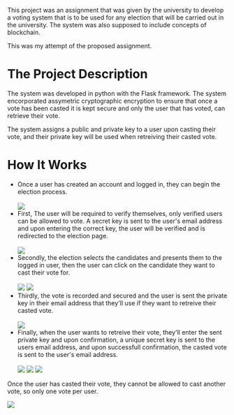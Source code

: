 <p>This project was an assignment that was given by the university to develop a voting system that is to be used for any election that will be carried out in the university. The system was also supposed to include concepts of blockchain.</p>
<p>This was my attempt of the proposed assignment.</p>
<h1>The Project Description</h1>
<p>The system was developed in python with the Flask framework. The system encorporated assymetric cryptographic encryption to ensure that once a vote has been casted it is kept secure and only the user that has voted, can retrieve their vote.</p>
<p>The system assigns a public and private key to a user upon casting their vote, and their private key will be used when retreiving their casted vote.</p>
<h1>How It Works</h1>
<ul>
<li>Once a user has created an account and logged in, they can begin the election process.</li><br>
<img src="https://user-images.githubusercontent.com/63863253/190230930-e165f66b-5832-42aa-a125-fbb9bfd46751.png">
<li>First, The user will be required to verify themselves, only verified users can be allowed to vote. A secret key is sent to the user's email address and upon entering the correct key, the user will be verified and is redirected to the election page.</li><br>
<img src="https://user-images.githubusercontent.com/63863253/190231279-f816382b-b80a-4c87-a2f0-541ba5aa96a6.png">
<li>Secondly, the election selects the candidates and presents them to the logged in user, then the user can click on the candidate they want to cast their vote for.</li><br>
<img src="https://user-images.githubusercontent.com/63863253/190231459-b95b9c51-ecdb-4671-b78c-414eb7cf40d3.png">
<img src="https://user-images.githubusercontent.com/63863253/190231694-089cd537-e96c-4287-885e-2350506cdf98.png">
<li>Thirdly, the vote is recorded and secured and the user is sent the private key in their email address that they'll use if they want to retreive their casted vote.</li><br>
<img src="https://user-images.githubusercontent.com/63863253/190231791-20990368-4d15-44eb-a297-c92214bfe954.png">
<li>Finally, when the user wants to retreive their vote, they'll enter the sent private key and upon confirmation, a unique secret key is sent to the users email address, and upon successfull confirmation, the casted vote is sent to the user's email address.</li><br>
<img src="https://user-images.githubusercontent.com/63863253/190232002-57d8e028-0674-4166-9dec-097b2264467a.png">
<img src="https://user-images.githubusercontent.com/63863253/190232592-3ec92665-2c87-45bc-85cf-c863ec5c7ae8.png">
<img src="https://user-images.githubusercontent.com/63863253/190232275-fe297854-b977-418e-9076-69d3f70d3f3b.png">
</ul>
<p>Once the user has casted their vote, they cannot be allowed to cast another vote, so only one vote per user.</p>
<img src="https://user-images.githubusercontent.com/63863253/190233988-4a8a3d36-6839-437b-a610-152d4df07345.png">
